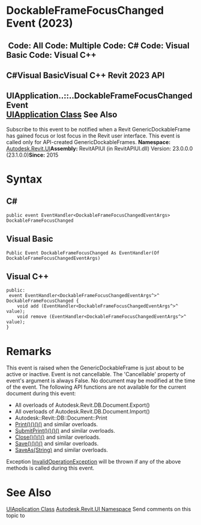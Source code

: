 # DockableFrameFocusChanged Event (2023)

﻿
 Code: All Code: Multiple Code: C# Code: Visual Basic Code: Visual C++   
---  
C#Visual BasicVisual C++
Revit 2023 API  
---  
UIApplication..::..DockableFrameFocusChanged Event  
[UIApplication Class](51ca80e2-3e5f-7dd2-9d95-f210950c72ae.md "UIApplication Class") See Also  
---  
Subscribe to this event to be notified when a Revit GenericDockableFrame has gained focus or lost focus in the Revit user interface. This event is called only for API-created GenericDockableFrames. 
**Namespace:** [Autodesk.Revit.UI](e86fd90a-8957-02a6-da7f-ced248966e3e.md "Autodesk.Revit.UI Namespace")**Assembly:** RevitAPIUI (in RevitAPIUI.dll) Version: 23.0.0.0 (23.1.0.0)**Since:** 2015 
# Syntax
C#  
---  
```text
public event EventHandler<DockableFrameFocusChangedEventArgs> DockableFrameFocusChanged
```
  
Visual Basic  
---  
```text
Public Event DockableFrameFocusChanged As EventHandler(Of DockableFrameFocusChangedEventArgs)
```
  
Visual C++  
---  
```text
public:
 event EventHandler<DockableFrameFocusChangedEventArgs^>^ DockableFrameFocusChanged {
	void add (EventHandler<DockableFrameFocusChangedEventArgs^>^ value);
	void remove (EventHandler<DockableFrameFocusChangedEventArgs^>^ value);
}
```
  
# Remarks
This event is raised when the GenericDockableFrame is just about to be active or inactive.
Event is not cancellable. The 'Cancellable' property of event's argument is always False.
No document may be modified at the time of the event.
The following API functions are not available for the current document during this event: 
  * All overloads of Autodesk.Revit.DB.Document.Export()
  * All overloads of Autodesk.Revit.DB.Document.Import()
  * Autodesk::Revit::DB::Document::Print
  * [Print()()()()](1ea1e825-8044-7a27-d9b9-ca463443c3b9.md "Print Method") and similar overloads.
  * [SubmitPrint()()()()](0c9524b7-33b5-8c76-2843-c7024f03e4d7.md "SubmitPrint Method") and similar overloads.
  * [Close()()()()](da2f27b9-7255-4950-82a2-86e1432ff9f0.md "Close Method") and similar overloads.
  * [Save()()()()](8dec13b6-71f4-45d2-74e3-b109153721b5.md "Save Method") and similar overloads.
  * [SaveAs(String)](25c44d4a-b220-5898-b28c-a2cf6a8a8673.md "SaveAs Method \(String\)") and similar overloads.

Exception [InvalidOperationException](9e715f03-3884-e539-4dd6-8d7545733adc.md "InvalidOperationException Class") will be thrown if any of the above methods is called during this event.
# See Also
[UIApplication Class](51ca80e2-3e5f-7dd2-9d95-f210950c72ae.md "UIApplication Class")
[Autodesk.Revit.UI Namespace](e86fd90a-8957-02a6-da7f-ced248966e3e.md "Autodesk.Revit.UI Namespace")
Send comments on this topic to 